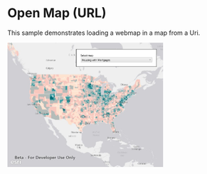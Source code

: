 # Open Map (URL)

This sample demonstrates loading a webmap in a map from a Uri.

<img src="OpenMapURL.jpg" width="350"/>



